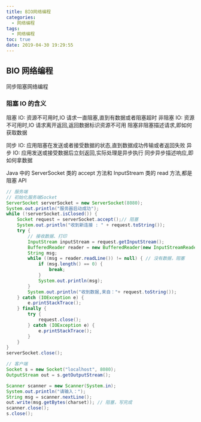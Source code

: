 ```yaml
---
title: BIO网络编程
categories:
  - 网络编程
tags:
  - 网络编程
toc: true
date: 2019-04-30 19:29:55
---
```


## BIO 网络编程

同步阻塞网络编程

### 阻塞 IO 的含义

阻塞 IO: 资源不可用时,IO 请求一直阻塞,直到有数据或者阻塞超时
非阻塞 IO: 资源不可用时,IO 请求离开返回,返回数据标识资源不可用
阻塞非阻塞描述请求,即如何获取数据

同步 IO: 应用阻塞在发送或者接受数据的状态,直到数据成功传输或者返回失败
异步 IO: 应用发送或接受数据后立刻返回,实际处理是异步执行
同步异步描述响应,即如何拿数据

Java 中的
ServerSocket 类的 accept 方法和 InputStream 类的 read 方法,都是阻塞 API

```java
// 服务端
// 初始化服务端Socket
ServerSocket serverSocket = new ServerSocket(8080);
System.out.println("服务器启动成功");
while (!serverSocket.isClosed()) {
    Socket request = serverSocket.accept();// 阻塞
    System.out.println("收到新连接 : " + request.toString());
    try {
        // 接收数据、打印
        InputStream inputStream = request.getInputStream();
        BufferedReader reader = new BufferedReader(new InputStreamReader(inputStream, "utf-8"));
        String msg;
        while ((msg = reader.readLine()) != null) { // 没有数据，阻塞
            if (msg.length() == 0) {
                break;
            }
            System.out.println(msg);
        }
        System.out.println("收到数据,来自："+ request.toString());
    } catch (IOException e) {
        e.printStackTrace();
    } finally {
        try {
            request.close();
        } catch (IOException e) {
            e.printStackTrace();
        }
    }
}
serverSocket.close();

// 客户端
Socket s = new Socket("localhost", 8080);
OutputStream out = s.getOutputStream();

Scanner scanner = new Scanner(System.in);
System.out.println("请输入：");
String msg = scanner.nextLine();
out.write(msg.getBytes(charset)); // 阻塞，写完成
scanner.close();
s.close();
```
